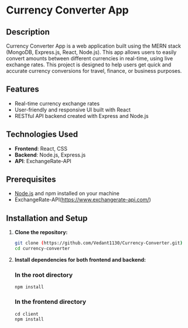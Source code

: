 # Currency Converter App

## Description
Currency Converter App is a web application built using the MERN stack (MongoDB, Express.js, React, Node.js). This app allows users to easily convert amounts between different currencies in real-time, using live exchange rates. 
This project is designed to help users get quick and accurate currency conversions for travel, finance, or business purposes.

## Features
- Real-time currency exchange rates
- User-friendly and responsive UI built with React
- RESTful API backend created with Express and Node.js

## Technologies Used
- **Frontend**: React, CSS
- **Backend**: Node.js, Express.js
- **API**: ExchangeRate-API

## Prerequisites
- [Node.js](https://nodejs.org/) and npm installed on your machine
- ExchangeRate-API(https://www.exchangerate-api.com/) 

## Installation and Setup

1. **Clone the repository:**

   ```bash
   git clone (https://github.com/Vedant1130/Currency-Converter.git)
   cd currency-converter

2. **Install dependencies for both frontend and backend:**
    ### In the root directory
       npm install
    ### In the frontend directory
       cd client
       npm install
